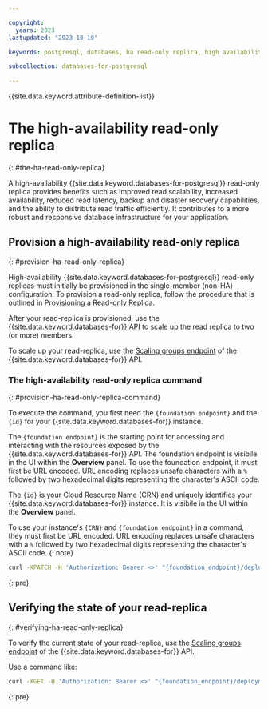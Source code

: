```yaml
---

copyright:
  years: 2023
lastupdated: "2023-10-10"

keywords: postgresql, databases, ha read-only replica, high availability read-only replica, resync, promote, cross-region replication, postgres replica, postgresql replica, leader deployment, read replica, data member, replication status

subcollection: databases-for-postgresql

---
```


{{site.data.keyword.attribute-definition-list}}

# The high-availability read-only replica
{: #the-ha-read-only-replica}

A high-availability {{site.data.keyword.databases-for-postgresql}} read-only replica provides benefits such as improved read scalability, increased availability, reduced read latency, backup and disaster recovery capabilities, and the ability to distribute read traffic efficiently. It contributes to a more robust and responsive database infrastructure for your application.

## Provision a high-availability read-only replica
{: #provision-ha-read-only-replica}

High-availability {{site.data.keyword.databases-for-postgresql}} read-only replicas must initially be provisioned in the single-member (non-HA) configuration. To provision a read-only replica, follow the procedure that is outlined in [Provisioning a Read-only Replica](/docs/databases-for-postgresql?topic=databases-for-postgresql-read-only-replicas&interface=ui#read-only-replicas-provision).

After your read-replica is provisioned, use the [{{site.data.keyword.databases-for}} API](https://cloud.ibm.com/apidocs/cloud-databases-api/cloud-databases-api-v5#introduction) to scale up the read replica to two (or more) members.

To scale up your read-replica, use the [Scaling groups endpoint](https://cloud.ibm.com/apidocs/cloud-databases-api/cloud-databases-api-v5#setdeploymentscalinggroup) of the {{site.data.keyword.databases-for}} API.

### The high-availability read-only replica command
{: #provision-ha-read-only-replica-command}

To execute the command, you first need the `{foundation endpoint}` and the `{id}` for your {{site.data.keyword.databases-for}} instance. 

The `{foundation endpoint}` is the starting point for accessing and interacting with the resources exposed by the {{site.data.keyword.databases-for}} API. The foundation endpoint is visibile in the UI within the **Overview** panel. To use the foundation endpoint, it must first be URL encoded. URL encoding replaces unsafe characters with a `%` followed by two hexadecimal digits representing the character's ASCII code.

The `{id}` is your Cloud Resource Name (CRN) and uniquely identifies your {{site.data.keyword.databases-for}} instance. It is visibile in the UI within the **Overview** panel.

To use your instance's `{CRN}` and `{foundation endpoint}` in a command, they must first be URL encoded. URL encoding replaces unsafe characters with a `%` followed by two hexadecimal digits representing the character's ASCII code.
{: note}

```sh
curl -XPATCH -H 'Authorization: Bearer <>' "{foundation_endpoint}/deployments/{id}/groups/member" -d '{"members": {"allocation_count": 2}}'
```
{: pre}


## Verifying the state of your read-replica
{: #verifying-ha-read-only-replica}

To verify the current state of your read-replica, use the [Scaling groups endpoint](https://cloud.ibm.com/apidocs/cloud-databases-api/cloud-databases-api-v5#listdeploymentscalinggroups) of the {{site.data.keyword.databases-for}} API.

Use a command like:

```sh
curl -XGET -H 'Authorization: Bearer <>' "{foundation_endpoint}/deployments/{id}/groups"
```
{: pre}
